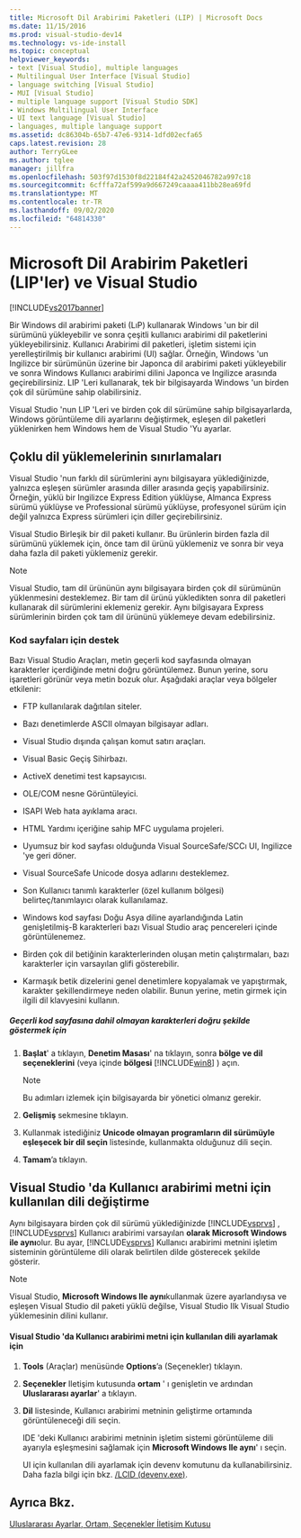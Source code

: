 ```yaml
---
title: Microsoft Dil Arabirimi Paketleri (LIP) | Microsoft Docs
ms.date: 11/15/2016
ms.prod: visual-studio-dev14
ms.technology: vs-ide-install
ms.topic: conceptual
helpviewer_keywords:
- text [Visual Studio], multiple languages
- Multilingual User Interface [Visual Studio]
- language switching [Visual Studio]
- MUI [Visual Studio]
- multiple language support [Visual Studio SDK]
- Windows Multilingual User Interface
- UI text language [Visual Studio]
- languages, multiple language support
ms.assetid: dc86304b-65b7-47e6-9314-1dfd02ecfa65
caps.latest.revision: 28
author: TerryGLee
ms.author: tglee
manager: jillfra
ms.openlocfilehash: 503f97d1530f8d22184f42a2452046782a997c18
ms.sourcegitcommit: 6cfffa72af599a9d667249caaaa411bb28ea69fd
ms.translationtype: MT
ms.contentlocale: tr-TR
ms.lasthandoff: 09/02/2020
ms.locfileid: "64814330"
---
```

# <a name="microsoft-language-interface-packs-lips-and-visual-studio"></a>Microsoft Dil Arabirim Paketleri (LIP'ler) ve Visual Studio
[!INCLUDE[vs2017banner](../includes/vs2017banner.md)]

Bir Windows dil arabirimi paketi (LıP) kullanarak Windows 'un bir dil sürümünü yükleyebilir ve sonra çeşitli kullanıcı arabirimi dil paketlerini yükleyebilirsiniz. Kullanıcı Arabirimi dil paketleri, işletim sistemi için yerelleştirilmiş bir kullanıcı arabirimi (UI) sağlar. Örneğin, Windows 'un Ingilizce bir sürümünün üzerine bir Japonca dil arabirimi paketi yükleyebilir ve sonra Windows Kullanıcı arabirimi dilini Japonca ve Ingilizce arasında geçirebilirsiniz. LIP 'Leri kullanarak, tek bir bilgisayarda Windows 'un birden çok dil sürümüne sahip olabilirsiniz.

 Visual Studio 'nun LIP 'Leri ve birden çok dil sürümüne sahip bilgisayarlarda, Windows görüntüleme dili ayarlarını değiştirmek, eşleşen dil paketleri yüklenirken hem Windows hem de Visual Studio 'Yu ayarlar.

## <a name="limitations-of-multi-language-installations"></a>Çoklu dil yüklemelerinin sınırlamaları
 Visual Studio 'nun farklı dil sürümlerini aynı bilgisayara yüklediğinizde, yalnızca eşleşen sürümler arasında diller arasında geçiş yapabilirsiniz. Örneğin, yüklü bir Ingilizce Express Edition yüklüyse, Almanca Express sürümü yüklüyse ve Professional sürümü yüklüyse, profesyonel sürüm için değil yalnızca Express sürümleri için diller geçirebilirsiniz.

 Visual Studio Birleşik bir dil paketi kullanır. Bu ürünlerin birden fazla dil sürümünü yüklemek için, önce tam dil ürünü yüklemeniz ve sonra bir veya daha fazla dil paketi yüklemeniz gerekir.

> [!NOTE]
> Visual Studio, tam dil ürününün aynı bilgisayara birden çok dil sürümünün yüklenmesini desteklemez. Bir tam dil ürünü yükledikten sonra dil paketleri kullanarak dil sürümlerini eklemeniz gerekir. Aynı bilgisayara Express sürümlerinin birden çok tam dil ürününü yüklemeye devam edebilirsiniz.

### <a name="support-for-code-pages"></a>Kod sayfaları için destek
 Bazı Visual Studio Araçları, metin geçerli kod sayfasında olmayan karakterler içerdiğinde metni doğru görüntülemez. Bunun yerine, soru işaretleri görünür veya metin bozuk olur. Aşağıdaki araçlar veya bölgeler etkilenir:

- FTP kullanılarak dağıtılan siteler.

- Bazı denetimlerde ASCII olmayan bilgisayar adları.

- Visual Studio dışında çalışan komut satırı araçları.

- Visual Basic Geçiş Sihirbazı.

- ActiveX denetimi test kapsayıcısı.

- OLE/COM nesne Görüntüleyici.

- ISAPI Web hata ayıklama aracı.

- HTML Yardımı içeriğine sahip MFC uygulama projeleri.

- Uyumsuz bir kod sayfası olduğunda Visual SourceSafe/SCCı UI, Ingilizce 'ye geri döner.

- Visual SourceSafe Unicode dosya adlarını desteklemez.

- Son Kullanıcı tanımlı karakterler (özel kullanım bölgesi) belirteç/tanımlayıcı olarak kullanılamaz.

- Windows kod sayfası Doğu Asya diline ayarlandığında Latin genişletilmiş-B karakterleri bazı Visual Studio araç pencereleri içinde görüntülenemez.

- Birden çok dil betiğinin karakterlerinden oluşan metin çalıştırmaları, bazı karakterler için varsayılan glifi gösterebilir.

- Karmaşık betik dizelerini genel denetimlere kopyalamak ve yapıştırmak, karakter şekillendirmeye neden olabilir. Bunun yerine, metin girmek için ilgili dil klavyesini kullanın.

##### <a name="to-correctly-display-characters-that-are-not-included-in-the-current-code-page"></a>Geçerli kod sayfasına dahil olmayan karakterleri doğru şekilde göstermek için

1. **Başlat**' a tıklayın, **Denetim Masası**' na tıklayın, sonra **bölge ve dil seçeneklerini** (veya içinde **bölgesi** [!INCLUDE[win8](../includes/win8-md.md)] ) açın.

    > [!NOTE]
    > Bu adımları izlemek için bilgisayarda bir yönetici olmanız gerekir.

2. **Gelişmiş** sekmesine tıklayın.

3. Kullanmak istediğiniz **Unicode olmayan programların dil sürümüyle eşleşecek bir dil seçin** listesinde, kullanmakta olduğunuz dili seçin.

4. **Tamam**’a tıklayın.

## <a name="changing-the-language-used-for-the-ui-text-in-visual-studio"></a>Visual Studio 'da Kullanıcı arabirimi metni için kullanılan dili değiştirme
 Aynı bilgisayara birden çok dil sürümü yüklediğinizde [!INCLUDE[vsprvs](../includes/vsprvs-md.md)] , [!INCLUDE[vsprvs](../includes/vsprvs-md.md)] Kullanıcı arabirimi varsayılan **olarak Microsoft Windows ile aynı**olur. Bu ayar, [!INCLUDE[vsprvs](../includes/vsprvs-md.md)] Kullanıcı arabirimi metnini işletim sisteminin görüntüleme dili olarak belirtilen dilde gösterecek şekilde gösterir.

> [!NOTE]
> Visual Studio, **Microsoft Windows Ile aynı**kullanmak üzere ayarlandıysa ve eşleşen Visual Studio dil paketi yüklü değilse, Visual Studio Ilk Visual Studio yüklemesinin dilini kullanır.

#### <a name="to-set-the-language-that-is-used-for-the-ui-text-in-visual-studio"></a>Visual Studio 'da Kullanıcı arabirimi metni için kullanılan dili ayarlamak için

1. **Tools** (Araçlar) menüsünde **Options**’a (Seçenekler) tıklayın.

2. **Seçenekler** Iletişim kutusunda **ortam** ' ı genişletin ve ardından **Uluslararası ayarlar**' a tıklayın.

3. **Dil** listesinde, Kullanıcı arabirimi metninin geliştirme ortamında görüntüleneceği dili seçin.

    IDE 'deki Kullanıcı arabirimi metninin işletim sistemi görüntüleme dili ayarıyla eşleşmesini sağlamak için **Microsoft Windows Ile aynı**' ı seçin.

   UI için kullanılan dili ayarlamak için devenv komutunu da kullanabilirsiniz. Daha fazla bilgi için bkz. [/LCID (devenv.exe)](../ide/reference/lcid-devenv-exe.md).

## <a name="see-also"></a>Ayrıca Bkz.
 [Uluslararası Ayarlar, Ortam, Seçenekler İletişim Kutusu](../ide/reference/international-settings-environment-options-dialog-box.md)